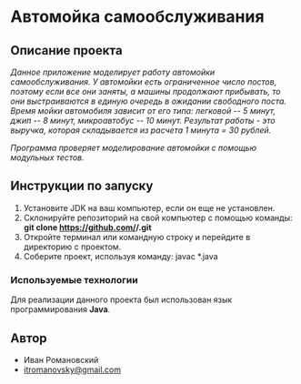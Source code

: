 # Автомойка самообслуживания
## Описание проекта
*Данное приложение моделирует работу автомойки самообслуживания. У автомойки есть ограниченное число постов, поэтому если все они заняты, а машины продолжают прибывать, то они выстраиваются в единую очередь в ожидании свободного поста. Время мойки автомобиля зависит от его типа: легковой -- 5 минут, джип -- 8 минут, микроавтобус -- 10 минут. Результат работы - это выручка, которая складывается из расчета 1 минута = 30 рублей.*

*Программа проверяет моделирование автомойки с помощью модульных тестов.*

## Инструкции по запуску
1. Установите JDK на ваш компьютер, если он еще не установлен.
2. Склонируйте репозиторий на свой компьютер с помощью команды: **git clone https://github.com/<your-username>/<your-project>.git**
3. Откройте терминал или командную строку и перейдите в директорию с проектом.
4. Соберите проект, используя команду: javac *.java


### Используемые технологии
Для реализации данного проекта был использован язык программирования **Java**.

## Автор
- Иван Романовский
- itromanovsky@gmail.com
